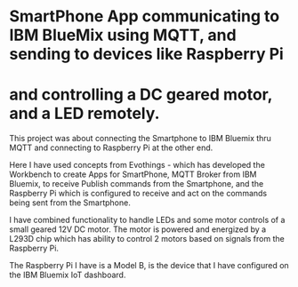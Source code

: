 # SmartPhone App communicating to IBM BlueMix using MQTT, and sending to devices like Raspberry Pi
# and controlling a DC geared motor, and a LED remotely.

This project was about connecting the Smartphone to IBM Bluemix thru MQTT and connecting to Raspberry Pi at the other end.

Here I have used concepts from Evothings - which has developed the Workbench to create Apps for SmartPhone, 
MQTT Broker from IBM Bluemix, to receive Publish commands from the Smartphone, and the Raspberry Pi which is configured to receive and act on the commands being sent from the Smartphone.

I have combined functionality to handle LEDs and some motor controls of a small geared 12V DC motor.
The motor is powered and energized by a L293D chip which has ability to control 2 motors based on signals from the Raspberry Pi.

The Raspberry Pi I have is a Model B, is the device that I have configured on the IBM Bluemix IoT dashboard.
